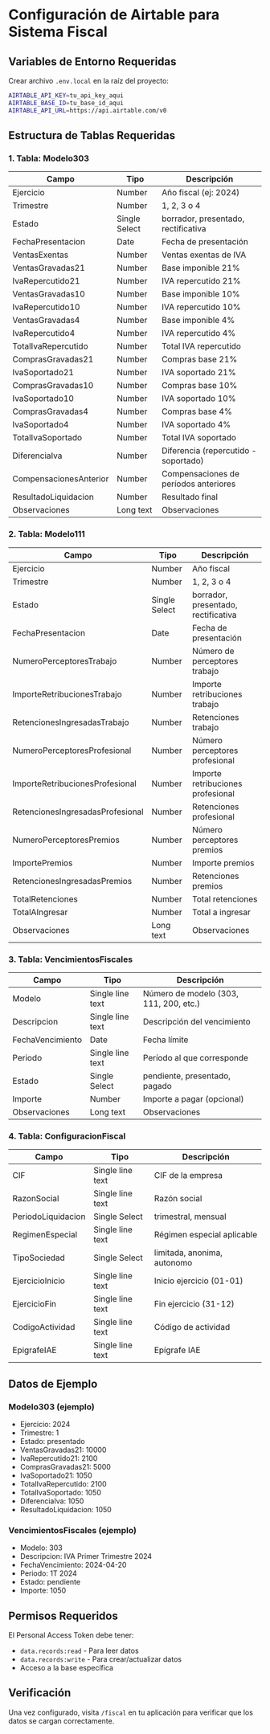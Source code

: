 # Configuración de Airtable para Sistema Fiscal

## Variables de Entorno Requeridas

Crear archivo `.env.local` en la raíz del proyecto:

```bash
AIRTABLE_API_KEY=tu_api_key_aqui
AIRTABLE_BASE_ID=tu_base_id_aqui
AIRTABLE_API_URL=https://api.airtable.com/v0
```

## Estructura de Tablas Requeridas

### 1. Tabla: **Modelo303**
| Campo | Tipo | Descripción |
|-------|------|-------------|
| Ejercicio | Number | Año fiscal (ej: 2024) |
| Trimestre | Number | 1, 2, 3 o 4 |
| Estado | Single Select | borrador, presentado, rectificativa |
| FechaPresentacion | Date | Fecha de presentación |
| VentasExentas | Number | Ventas exentas de IVA |
| VentasGravadas21 | Number | Base imponible 21% |
| IvaRepercutido21 | Number | IVA repercutido 21% |
| VentasGravadas10 | Number | Base imponible 10% |
| IvaRepercutido10 | Number | IVA repercutido 10% |
| VentasGravadas4 | Number | Base imponible 4% |
| IvaRepercutido4 | Number | IVA repercutido 4% |
| TotalIvaRepercutido | Number | Total IVA repercutido |
| ComprasGravadas21 | Number | Compras base 21% |
| IvaSoportado21 | Number | IVA soportado 21% |
| ComprasGravadas10 | Number | Compras base 10% |
| IvaSoportado10 | Number | IVA soportado 10% |
| ComprasGravadas4 | Number | Compras base 4% |
| IvaSoportado4 | Number | IVA soportado 4% |
| TotalIvaSoportado | Number | Total IVA soportado |
| DiferenciaIva | Number | Diferencia (repercutido - soportado) |
| CompensacionesAnterior | Number | Compensaciones de períodos anteriores |
| ResultadoLiquidacion | Number | Resultado final |
| Observaciones | Long text | Observaciones |

### 2. Tabla: **Modelo111**
| Campo | Tipo | Descripción |
|-------|------|-------------|
| Ejercicio | Number | Año fiscal |
| Trimestre | Number | 1, 2, 3 o 4 |
| Estado | Single Select | borrador, presentado, rectificativa |
| FechaPresentacion | Date | Fecha de presentación |
| NumeroPerceptoresTrabajo | Number | Número de perceptores trabajo |
| ImporteRetribucionesTrabajo | Number | Importe retribuciones trabajo |
| RetencionesIngresadasTrabajo | Number | Retenciones trabajo |
| NumeroPerceptoresProfesional | Number | Número perceptores profesional |
| ImporteRetribucionesProfesional | Number | Importe retribuciones profesional |
| RetencionesIngresadasProfesional | Number | Retenciones profesional |
| NumeroPerceptoresPremios | Number | Número perceptores premios |
| ImportePremios | Number | Importe premios |
| RetencionesIngresadasPremios | Number | Retenciones premios |
| TotalRetenciones | Number | Total retenciones |
| TotalAIngresar | Number | Total a ingresar |
| Observaciones | Long text | Observaciones |

### 3. Tabla: **VencimientosFiscales**
| Campo | Tipo | Descripción |
|-------|------|-------------|
| Modelo | Single line text | Número de modelo (303, 111, 200, etc.) |
| Descripcion | Single line text | Descripción del vencimiento |
| FechaVencimiento | Date | Fecha límite |
| Periodo | Single line text | Período al que corresponde |
| Estado | Single Select | pendiente, presentado, pagado |
| Importe | Number | Importe a pagar (opcional) |
| Observaciones | Long text | Observaciones |

### 4. Tabla: **ConfiguracionFiscal**
| Campo | Tipo | Descripción |
|-------|------|-------------|
| CIF | Single line text | CIF de la empresa |
| RazonSocial | Single line text | Razón social |
| PeriodoLiquidacion | Single Select | trimestral, mensual |
| RegimenEspecial | Single line text | Régimen especial aplicable |
| TipoSociedad | Single Select | limitada, anonima, autonomo |
| EjercicioInicio | Single line text | Inicio ejercicio (01-01) |
| EjercicioFin | Single line text | Fin ejercicio (31-12) |
| CodigoActividad | Single line text | Código de actividad |
| EpigrafeIAE | Single line text | Epígrafe IAE |

## Datos de Ejemplo

### Modelo303 (ejemplo)
- Ejercicio: 2024
- Trimestre: 1
- Estado: presentado
- VentasGravadas21: 10000
- IvaRepercutido21: 2100
- ComprasGravadas21: 5000
- IvaSoportado21: 1050
- TotalIvaRepercutido: 2100
- TotalIvaSoportado: 1050
- DiferenciaIva: 1050
- ResultadoLiquidacion: 1050

### VencimientosFiscales (ejemplo)
- Modelo: 303
- Descripcion: IVA Primer Trimestre 2024
- FechaVencimiento: 2024-04-20
- Periodo: 1T 2024
- Estado: pendiente
- Importe: 1050

## Permisos Requeridos

El Personal Access Token debe tener:
- `data.records:read` - Para leer datos
- `data.records:write` - Para crear/actualizar datos
- Acceso a la base específica

## Verificación

Una vez configurado, visita `/fiscal` en tu aplicación para verificar que los datos se cargan correctamente. 